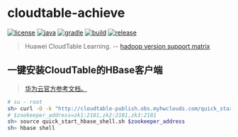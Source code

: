 # cloudtable-achieve

[![license](https://img.shields.io/badge/license-MIT-green.svg?style=flat&logo=github)](https://www.mit-license.org)
[![java](https://img.shields.io/badge/java-1.8-brightgreen.svg?style=flat&logo=java)](https://www.oracle.com/java/technologies/javase-downloads.html)
[![gradle](https://img.shields.io/badge/gradle-6.3-brightgreen.svg?style=flat&logo=gradle)](https://docs.gradle.org/6.3/userguide/installation.html)
[![build](https://github.com/aaric/cloudtable-achieve/workflows/build/badge.svg)](https://github.com/aaric/cloudtable-achieve/actions)
[![release](https://img.shields.io/badge/release-0.2.0-blue.svg)](https://github.com/aaric/cloudtable-achieve/releases)

> Huawei CloudTable Learning. -- [hadoop version support matrix](http://hbase.apache.org/book.html#hadoop)

## 一键安装CloudTable的HBase客户端

> [华为云官方参考文档。](https://support.huaweicloud.com/usermanual-cloudtable/cloudtable_01_0097.html)

```bash
# su - root
sh> curl -O -k "http://cloudtable-publish.obs.myhwclouds.com/quick_start_hbase_shell.sh"
# $zookeeper_address=zk1:2181,zk2:2181,zk3:2181
sh> source quick_start_hbase_shell.sh $zookeeper_address
sh> hbase shell
```
